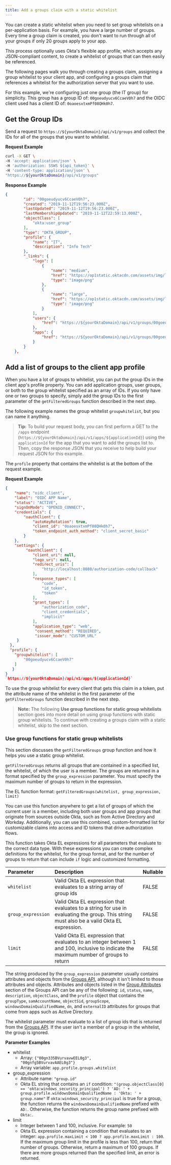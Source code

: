 ```yaml
---
title: Add a groups claim with a static whitelist
---
```

You can create a static whitelist when you need to set group whitelists on a per-application basis. For example, you have a large number of groups. Every time a group claim is created, you don't want to run through all of your groups if only 20 groups apply to your app.

This process optionally uses Okta's flexible app profile, which accepts any JSON-compliant content, to create a whitelist of groups that can then easily be referenced.

The following pages walk you through creating a groups claim, assigning a group whitelist to your client app, and configuring a groups claim that references a whitelist for the authorization server that you want to use.

For this example, we're configuring just one group (the IT group) for simplicity. This group has a group ID of: `00goeudyucv6CcaeV0h7` and the OIDC client used has a client ID of: `0oaoesxtxmPf08QHk0h7`.

## Get the Group IDs
Send a request to `https://${yourOktaDomain}/api/v1/groups` and collect the IDs for all of the groups that you want to whitelist.

**Request Example**

```bash
curl -X GET \
-H 'accept: application/json' \
-H 'authorization: SSWS ${api_token}' \
-H 'content-type: application/json' \
"https://${yourOktaDomain}/api/v1/groups"
```

**Response Example**

```json
{
        "id": "00goeudyucv6CcaeV0h7",
        "created": "2019-11-12T19:56:23.000Z",
        "lastUpdated": "2019-11-12T19:56:23.000Z",
        "lastMembershipUpdated": "2019-11-12T22:59:13.000Z",
        "objectClass": [
            "okta:user_group"
        ],
        "type": "OKTA_GROUP",
        "profile": {
            "name": "IT",
            "description": "Info Tech"
        },
        "_links": {
            "logo": [
                {
                    "name": "medium",
                    "href": "https://op1static.oktacdn.com/assets/img/logos/groups/okta-medium.d7fb831bc4e7e1a5d8bd35dfaf405d9e.png",
                    "type": "image/png"
                },
                {
                    "name": "large",
                    "href": "https://op1static.oktacdn.com/assets/img/logos/groups/okta-large.511fcb0de9da185b52589cb14d581c2c.png",
                    "type": "image/png"
                }
            ],
            "users": {
                "href": "https://${yourOktaDomain}/api/v1/groups/00goeudyucv6CcaeV0h7/users"
            },
            "apps": {
                "href": "https://${yourOktaDomain}/api/v1/groups/00goeudyucv6CcaeV0h7/apps"
            }
        }
    },
```
## Add a list of groups to the client app profile

When you have a lot of groups to whitelist, you can put the group IDs in the client app's profile property. You can add application groups, user groups, or both to the group whitelist specified as an array of IDs. If you only have one or two groups to specify, simply add the group IDs to the first parameter of the `getFilteredGroups` function described in the <GuideLink link="../use-static-group-whitelist-org-as">next step</GuideLink>.

The following example names the group whitelist `groupwhitelist`, but you can name it anything.

> **Tip:** To build your request body, you can first perform a GET to the `/apps` endpoint (`https://${yourOktaDomain}/api/v1/apps/${applicationId}`) using the `applicationId` for the app that you want to add the groups list to. Then, copy the response JSON that you receive to help build your request JSON for this example.

The `profile` property that contains the whitelist is at the bottom of the request example.

**Request Example**

```json
{
    "name": "oidc_client",
    "label": "OIDC APP Name",
    "status": "ACTIVE",
    "signOnMode": "OPENID_CONNECT",
    "credentials": {
        "oauthClient": {
            "autoKeyRotation": true,
            "client_id": "0oaoesxtxmPf08QHk0h7",
            "token_endpoint_auth_method": "client_secret_basic"
        }
    },
    "settings": {
         "oauthClient": {
            "client_uri": null,
            "logo_uri": null,
            "redirect_uris": [
                "http://localhost:8080/authorization-code/callback"
            ],
            "response_types": [
                "code",
                "id_token",
                "token"
            ],
            "grant_types": [
                "authorization_code",
                "client_credentials",
                "implicit"
            ],
            "application_type": "web",
             "consent_method": "REQUIRED",
             "issuer_mode": "CUSTOM_URL"
     }
  },
  "profile": {
    "groupwhitelist": [
        "00goeudyucv6CcaeV0h7"
    ]
   }
}
`https://${yourOktaDomain}/api/v1/apps/${applicationId}`
```

To use the group whitelist for every client that gets this claim in a token, put the attribute name of the whitelist in the first parameter of the `getFilteredGroups` function described in the <GuideLink link="../use-static-group-whitelist-org-as">next step</GuideLink>.

> **Note:** The following **Use group functions for static group whitelists** section goes into more detail on using group functions with static group whitelists. To continue with creating a groups claim with a static whitelist, <GuideLink link="../use-static-group-whitelist-org-as">skip to the next section</GuideLink>.

### Use group functions for static group whitelists

This section discusses the `getFilteredGroups` group function and how it helps you use a static group whitelist.

`getFilteredGroups` returns all groups that are contained in a specified list, the whitelist, of which the user is a member. The groups are returned in a format specified by the `group_expression` parameter. You must specify the maximum number of groups to return in the expression.

The EL function format: `getFilteredGroups(whitelist, group_expression, limit)`

You can use this function anywhere to get a list of groups of which the current user is a member, including both user groups and app groups that originate from sources outside Okta, such as from Active Directory and Workday. Additionally, you can use this combined, custom-formatted list for customizable claims into access and ID tokens that drive authorization flows.

This function takes Okta EL expressions for all parameters that evaluate to the correct data type. With these expressions you can create complex definitions for the whitelist, for the group format, and for the number of groups to return that can include `if` logic and customized formatting.

| Parameter              | Description                                                                    | Nullable    |
| :--------------------- | :----------------------------------------------------------------------------- | :---------- |
| `whitelist`            | Valid Okta EL expression that evaluates to a string array of group ids       | FALSE    |
| `group_expression`     | Valid Okta EL expression that evaluates to a string for use in evaluating the group. This string must also be a valid Okta EL expression. | FALSE    |
| `limit`                | Valid Okta EL expression that evaluates to an integer between 1 and 100, inclusive to indicate the maximum number of groups to return  | FALSE    |

The string produced by the `group_expression` parameter usually contains attributes and objects from the [Groups API](/docs/reference/api/groups/), although it isn't limited to those attributes and objects. Attributes and objects listed in the [Group Attributes](/docs/reference/api/groups/#group-attributes) section of the Groups API can be any of the following: `id`, `status`, `name`, `description`, `objectClass`, and the `profile` object that contains the `groupType`, `samAccountName`, `objectSid`, `groupScope`, `windowsDomainQualifiedName`, `dn`, and `externalID` attributes for groups that come from apps such as Active Directory.

The whitelist parameter must evaluate to a list of group ids that is returned from the [Groups API](/docs/reference/api/groups/). If the user isn't a member of a group in the whitelist, the group is ignored.

**Parameter Examples**

* whitelist
  * Array: <code class="OKTA-263808">{"00gn335BVurvavwEEL0g3", "00gnfg5BVurvavAAEL0g3"}</code> 
  * Array variable: `app.profile.groups.whitelist`
* group_expression
  * Attribute name: `"group.id"`
  * Okta EL string that contains an `if` condition: `"(group.objectClass[0] == 'okta:windows_security_principal') ? 'AD: ' + group.profile.windowsDomainQualifiedName : 'Okta: ' + group.name"` If `okta:windows_security_principal` is true for a group, the function returns the `windowsDomainQualifiedName` prefixed with `AD:`. Otherwise, the function returns the group name prefixed with `Okta:`.
* limit
  * Integer between 1 and 100, inclusive. For example: `50`
  * Okta EL expression containing a condition that evaluates to an integer: `app.profile.maxLimit < 100 ? app.profile.maxLimit : 100`. If the maximum group limit in the profile is less than 100, return that number of groups. Otherwise, return a maximum of 100 groups. If there are more groups returned than the specified limit, an error is returned.

<NextSectionLink/>
